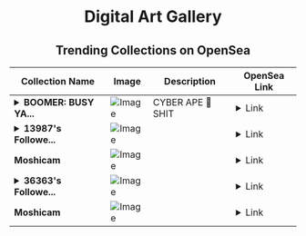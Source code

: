 <div align="center">

# Digital Art Gallery

## Trending Collections on OpenSea

| Collection Name                       | Image                                                                                     | Description                       | OpenSea Link                                                                                          |
|---------------------------------------|-------------------------------------------------------------------------------------------|-----------------------------------|--------------------------------------------------------------------------------------------------------|
| **<details><summary>BOOMER: BUSY YA...</summary>BOOMER: BUSY YATCH APE</details>** | ![Image](https://i.seadn.io/s/raw/files/7ec0613047b23ac1f207cf56d9bba78d.jpg?w=500&auto=format?w=200&auto=format) | CYBER APE 🦍 SHIT | <details><summary>Link</summary>[BOOMER: BUSY YATCH APE](https://opensea.io/collection/boomer-busy-yatch-ape)</details> |
| **<details><summary>13987's Followe...</summary>13987's Follower</details>** | ![Image](https://i.seadn.io/s/raw/files/19f9f090920392cc3650cbdf4361755b.png?w=500&auto=format?w=200&auto=format) |  | <details><summary>Link</summary>[13987's Follower](https://opensea.io/collection/13987-s-follower)</details> |
| **Moshicam** | ![Image](https://i.seadn.io/s/raw/files/3dda0b35587f5c14f2f7bf34a7306900.png?w=500&auto=format?w=200&auto=format) |  | <details><summary>Link</summary>[Moshicam](https://opensea.io/collection/moshicam-2193)</details> |
| **<details><summary>36363's Followe...</summary>36363's Follower</details>** | ![Image](https://i.seadn.io/s/raw/files/19f9f090920392cc3650cbdf4361755b.png?w=500&auto=format?w=200&auto=format) |  | <details><summary>Link</summary>[36363's Follower](https://opensea.io/collection/36363-s-follower)</details> |
| **Moshicam** | ![Image](https://i.seadn.io/s/raw/files/17d39cd3deba244a50c6e156934e603b.png?w=500&auto=format?w=200&auto=format) |  | <details><summary>Link</summary>[Moshicam](https://opensea.io/collection/moshicam-2192)</details> |

</div>